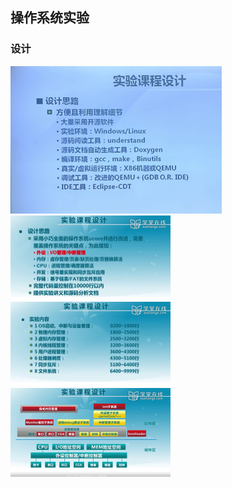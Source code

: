 ## 操作系统实验

### 设计

<img src="实验设计.jpg" style="zoom: 33%;" />

<img src="设计思路.jpg" style="zoom: 25%;" />

<img src="课程设计.jpg" style="zoom:25%;" />

<img src="步骤.jpg" style="zoom:25%;" />